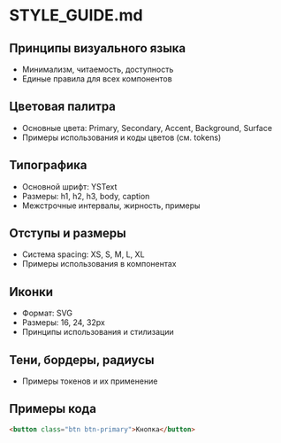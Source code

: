 # STYLE_GUIDE.md

## Принципы визуального языка
- Минимализм, читаемость, доступность
- Единые правила для всех компонентов

## Цветовая палитра
- Основные цвета: Primary, Secondary, Accent, Background, Surface
- Примеры использования и коды цветов (см. tokens)

## Типографика
- Основной шрифт: YSText
- Размеры: h1, h2, h3, body, caption
- Межстрочные интервалы, жирность, примеры

## Отступы и размеры
- Система spacing: XS, S, M, L, XL
- Примеры использования в компонентах

## Иконки
- Формат: SVG
- Размеры: 16, 24, 32px
- Принципы использования и стилизации

## Тени, бордеры, радиусы
- Примеры токенов и их применение

## Примеры кода
```html
<button class="btn btn-primary">Кнопка</button>
``` 
